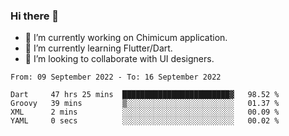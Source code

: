 ### Hi there 👋

<!--
**devcat37/devcat37** is a ✨ _special_ ✨ repository because its `README.md` (this file) appears on your GitHub profile.-->


- 🔭 I’m currently working on Chimicum application.
- 🌱 I’m currently learning Flutter/Dart.
- 👯 I’m looking to collaborate with UI designers.
<!-- - 🤔 I’m looking for help with ... -->

<!--START_SECTION:waka-->

```text
From: 09 September 2022 - To: 16 September 2022

Dart     47 hrs 25 mins  ████████████████████████▓   98.52 %
Groovy   39 mins         ▒░░░░░░░░░░░░░░░░░░░░░░░░   01.37 %
XML      2 mins          ░░░░░░░░░░░░░░░░░░░░░░░░░   00.09 %
YAML     0 secs          ░░░░░░░░░░░░░░░░░░░░░░░░░   00.02 %
```

<!--END_SECTION:waka-->
